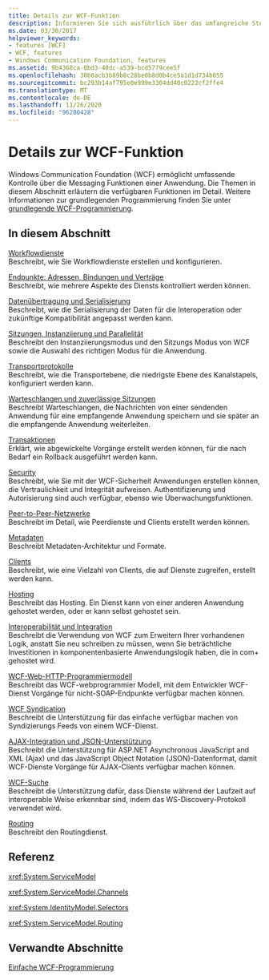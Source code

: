```yaml
---
title: Details zur WCF-Funktion
description: Informieren Sie sich ausführlich über das umfangreiche Steuerelement, das WCF über die Messaging Funktionen einer Anwendung bietet.
ms.date: 03/30/2017
helpviewer_keywords:
- features [WCF]
- WCF, features
- Windows Communication Foundation, features
ms.assetid: 9b4368ca-0bd3-40dc-a539-bcd5779cee5f
ms.openlocfilehash: 30b8acb3b89b8c28be0b8d0b4ce5a1d1d734b055
ms.sourcegitcommit: bc293b14af795e0e999e3304dd40c0222cf2ffe4
ms.translationtype: MT
ms.contentlocale: de-DE
ms.lasthandoff: 11/26/2020
ms.locfileid: "96280428"
---
```

# <a name="wcf-feature-details"></a>Details zur WCF-Funktion

Windows Communication Foundation (WCF) ermöglicht umfassende Kontrolle über die Messaging Funktionen einer Anwendung. Die Themen in diesem Abschnitt erläutern die verfügbaren Funktionen im Detail. Weitere Informationen zur grundlegenden Programmierung finden Sie unter [grundlegende WCF-Programmierung](../basic-wcf-programming.md).  
  
## <a name="in-this-section"></a>In diesem Abschnitt  

 [Workflowdienste](workflow-services.md)  
 Beschreibt, wie Sie Workflowdienste erstellen und konfigurieren.  
  
 [Endpunkte: Adressen, Bindungen und Verträge](endpoints-addresses-bindings-and-contracts.md)  
 Beschreibt, wie mehrere Aspekte des Diensts kontrolliert werden können.  
  
 [Datenübertragung und Serialisierung](data-transfer-and-serialization.md)  
 Beschreibt, wie die Serialisierung der Daten für die Interoperation oder zukünftige Kompatibilität angepasst werden kann.  
  
 [Sitzungen, Instanziierung und Parallelität](sessions-instancing-and-concurrency.md)  
 Beschreibt den Instanziierungsmodus und den Sitzungs Modus von WCF sowie die Auswahl des richtigen Modus für die Anwendung.  
  
 [Transportprotokolle](transports.md)  
 Beschreibt, wie die Transportebene, die niedrigste Ebene des Kanalstapels, konfiguriert werden kann.  
  
 [Warteschlangen und zuverlässige Sitzungen](queues-and-reliable-sessions.md)  
 Beschreibt Warteschlangen, die Nachrichten von einer sendenden Anwendung für eine empfangende Anwendung speichern und sie später an die empfangende Anwendung weiterleiten.  
  
 [Transaktionen](transactions-in-wcf.md)  
 Erklärt, wie abgewickelte Vorgänge erstellt werden können, für die nach Bedarf ein Rollback ausgeführt werden kann.  
  
 [Security](security.md)  
 Beschreibt, wie Sie mit der WCF-Sicherheit Anwendungen erstellen können, die Vertraulichkeit und Integrität aufweisen. Authentifizierung und Autorisierung sind auch verfügbar, ebenso wie Überwachungsfunktionen.  
  
 [Peer-to-Peer-Netzwerke](peer-to-peer-networking.md)  
 Beschreibt im Detail, wie Peerdienste und Clients erstellt werden können.  
  
 [Metadaten](metadata.md)  
 Beschreibt Metadaten-Architektur und Formate.  
  
 [Clients](clients.md)  
 Beschreibt, wie eine Vielzahl von Clients, die auf Dienste zugreifen, erstellt werden kann.  
  
 [Hosting](hosting.md)  
 Beschreibt das Hosting. Ein Dienst kann von einer anderen Anwendung gehostet werden, oder er kann selbst gehostet sein.  
  
 [Interoperabilität und Integration](interoperability-and-integration.md)  
 Beschreibt die Verwendung von WCF zum Erweitern Ihrer vorhandenen Logik, anstatt Sie neu schreiben zu müssen, wenn Sie beträchtliche Investitionen in komponentenbasierte Anwendungslogik haben, die in com+ gehostet wird.  
  
 [WCF-Web-HTTP-Programmiermodell](wcf-web-http-programming-model.md)  
 Beschreibt das WCF-webprogrammier Modell, mit dem Entwickler WCF-Dienst Vorgänge für nicht-SOAP-Endpunkte verfügbar machen können.  
  
 [WCF Syndication](wcf-syndication.md)  
 Beschreibt die Unterstützung für das einfache verfügbar machen von Syndizierungs Feeds von einem WCF-Dienst.  
  
 [AJAX-Integration und JSON-Unterstützung](ajax-integration-and-json-support.md)  
 Beschreibt die Unterstützung für ASP.NET Asynchronous JavaScript and XML (Ajax) und das JavaScript Object Notation (JSON)-Datenformat, damit WCF-Dienste Vorgänge für AJAX-Clients verfügbar machen können.  
  
 [WCF-Suche](wcf-discovery.md)  
 Beschreibt die Unterstützung dafür, dass Dienste während der Laufzeit auf interoperable Weise erkennbar sind, indem das WS-Discovery-Protokoll verwendet wird.  
  
 [Routing](routing.md)  
 Beschreibt den Routingdienst.  
  
## <a name="reference"></a>Referenz  

 <xref:System.ServiceModel>  
  
 <xref:System.ServiceModel.Channels>  
  
 <xref:System.IdentityModel.Selectors>  
  
 <xref:System.ServiceModel.Routing>  
  
## <a name="related-sections"></a>Verwandte Abschnitte  

 [Einfache WCF-Programmierung](../basic-wcf-programming.md)
